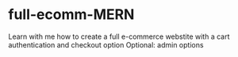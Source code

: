 # full-ecomm-MERN

Learn with me how to create a full e-commerce webstite with a cart authentication and checkout option
Optional: admin options
